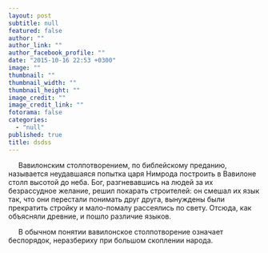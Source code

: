 ```yaml
---
layout: post
subtitle: null
featured: false
author: ""
author_link: ""
author_facebook_profile: ""
date: "2015-10-16 22:53 +0300"
image: ""
thumbnail: ""
thumbnail_width: ""
thumbnail_height: ""
image_credit: ""
image_credit_link: ""
fotorama: false
categories: 
  - "null"
published: true
title: dsdss
---
```



  <style>
   p {
    text-indent: 20px; /* Отступ первой строки в пикселах */
   }
  </style>
 </head>
 <body>
  <p>Вавилонским столпотворением, по библейскому преданию, называется неудавшаяся 
     попытка царя Нимрода построить в Вавилоне столп высотой до неба. Бог, 
     разгневавшись на людей за их безрассудное желание, решил покарать 
     строителей: он смешал их язык так, что они перестали понимать друг друга, 
     вынуждены были прекратить стройку и мало-помалу рассеялись по свету. Отсюда, 
     как объясняли древние, и пошло различие языков.</p>
  <p>В обычном понятии вавилонское столпотворение означает беспорядок, неразбериху 
     при большом скоплении народа.</p>
